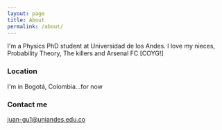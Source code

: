```yaml
---
layout: page
title: About
permalink: /about/
---
```


I'm a Physics PhD student at Universidad de los Andes. I love my nieces, Probability Theory, The killers and Arsenal FC [COYG!]

### Location

I'm in Bogotá, Colombia...for now

### Contact me

[juan-gu1@uniandes.edu.co](mailto:juan-gu1@uniandes.edu.co)
